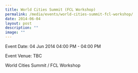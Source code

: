 ```yaml
---
title: World Cities Summit (FCL Workshop)
permalink: /media/events/world-cities-summit-fcl-workshop/
date: 2014-06-04
layout: post
description: ""
image: ""
---
```


Event Date: 04 Jun 2014 04:00 PM - 04:00 PM

Event Venue: TBC

World Cities Summit / FCL Workshop
